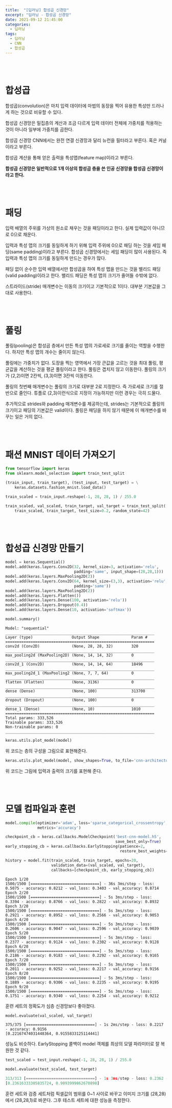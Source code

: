 ```yaml
---
title:  "[딥러닝] 합성곱 신경망"
excerpt: "딥러닝 - 합성곱 신경망"
date: 2021-09-12 21:45:00
categories:
  - 딥러닝
tags:
  - 딥러닝
  - CNN
  - 합성곱
---
```


<br>
<br>

# 합성곱

합성곱(convolution)은 마치 입력 데이터에 마법의 동장을 찍어 유용한 특성만 드러나게 하는 것으로 비유할 수 있다.

합성곱 신경망은 밀집층의 계산과 조금 다르게 입력 데이터 전체에 가중치를 적용하는 것이 아니라 일부에 가중치를 곱한다.

합성곱 신경망 CNN에서는 완전 연결 신경망과 달리 뉴런을 필터라고 부른다. 혹은 커널이라고 부른다.

합성곱 계산을 통해 얻은 출력을 특성맵(feature map)이라고 부른다.

**합성곱 신경망은 일반적으로 1개 이상의 합성곱 층을 쓴 인공 신경망을 합성곱 신경망이라고 한다.**

<br>
<br>


# 패딩

입력 배열의 주위를 가상의 원소로 채우는 것을 패딩이라고 한다. 실제 입력값이 아니므로 0으로 채운다.

입력과 특성 맵의 크기를 동일하게 하기 위해 입력 주위에 0으로 패딩 하는 것을 세임 패딩(same padding)이라고 부른다. 합성곱 신경망에서는 세임 패딩이 많이 사용된다. 즉 입력과 특성 맵의 크기를 동일하게 만드는 경우가 많다.

패딩 없이 순수한 입력 배열에서만 합성곱을 하여 특성 맵을 만드는 것을 밸리드 패딩(valid padding)이라고 한다. 밸리드 패딩은 특성 맵의 크기가 줄어들 수밖에 없다.

스트라이드(stride) 매개변수는 이동의 크기이고 기본적으로 1이다. 대부분 기본값을 그대로 사용한다.

<br>
<br>


# 풀링

풀링(pooling)은 합성곱 층에서 만든 특성 맵의 가로세로 크기를 줄이는 역할을 수행한다. 하지만 특성 맵의 개수는 줄이지 않는다.

풀링에는 가중치가 없다. 도장을 찍는 영역에서 가장 큰값을 고르는 것을 최대 풀링, 평균값을 계산하는 것을 평균 풀링이라고 한다.
풀링은 겹치지 않고 이동한다. 풀링의 크기가 (2,2)이면 2칸씩, (3,3)이면 3칸씩 이동한다.

풀링의 첫번째 매개변수는 풀링의 크기로 대부분 2로 지정한다. 즉 가로세로 크기를 절반으로 줄인다. 튜플로 (2,3)이런식으로 지정이 가능하지만 이런 경우는 극히 드물다.

추가적으로 strides와 padding 매개변수를 제공하는데, strides는 기본적으로 풀링의 크기이고 패딩의 기본값은 valid이다.
풀링은 패딩을 하지 않기 때문에 이 매개변수를 바꾸는 일은 거의 없다.

<br>
<br>

# 패션 MNIST 데이터 가져오기

```python
from tensorflow import keras
from sklearn.model_selection import train_test_split

(train_input, train_target), (test_input, test_target) = \
    keras.datasets.fashion_mnist.load_data()

train_scaled = train_input.reshape(-1, 28, 28, 1) / 255.0

train_scaled, val_scaled, train_target, val_target = train_test_split(
    train_scaled, train_target, test_size=0.2, random_state=42)
```

<br>
<br>


# 합성곱 신경망 만들기

```python
model = keras.Sequential()
model.add(keras.layers.Conv2D(32, kernel_size=3, activation='relu', 
                              padding='same', input_shape=(28,28,1)))
model.add(keras.layers.MaxPooling2D(2))
model.add(keras.layers.Conv2D(64, kernel_size=(3,3), activation='relu', 
                              padding='same'))
model.add(keras.layers.MaxPooling2D(2))     
model.add(keras.layers.Flatten())
model.add(keras.layers.Dense(100, activation='relu'))
model.add(keras.layers.Dropout(0.4))
model.add(keras.layers.Dense(10, activation='softmax'))

model.summary()
```
```
Model: "sequential"
_________________________________________________________________
Layer (type)                 Output Shape              Param #   
=================================================================
conv2d (Conv2D)              (None, 28, 28, 32)        320       
_________________________________________________________________
max_pooling2d (MaxPooling2D) (None, 14, 14, 32)        0         
_________________________________________________________________
conv2d_1 (Conv2D)            (None, 14, 14, 64)        18496     
_________________________________________________________________
max_pooling2d_1 (MaxPooling2 (None, 7, 7, 64)          0         
_________________________________________________________________
flatten (Flatten)            (None, 3136)              0         
_________________________________________________________________
dense (Dense)                (None, 100)               313700    
_________________________________________________________________
dropout (Dropout)            (None, 100)               0         
_________________________________________________________________
dense_1 (Dense)              (None, 10)                1010      
=================================================================
Total params: 333,526
Trainable params: 333,526
Non-trainable params: 0
_________________________________________________________________
```


```python
keras.utils.plot_model(model)
```
위 코드는 층의 구성을 그림으로 표현해준다.

```python
keras.utils.plot_model(model, show_shapes=True, to_file='cnn-architecture.png', dpi=300)
```
위 코드는 그림에 입력과 출력의 크기를 표현해 준다.

<br>
<br>


# 모델 컴파일과 훈련

```python
model.compile(optimizer='adam', loss='sparse_categorical_crossentropy', 
              metrics='accuracy')

checkpoint_cb = keras.callbacks.ModelCheckpoint('best-cnn-model.h5', 
                                                save_best_only=True)
early_stopping_cb = keras.callbacks.EarlyStopping(patience=2,
                                                  restore_best_weights=True)

history = model.fit(train_scaled, train_target, epochs=20,
                    validation_data=(val_scaled, val_target),
                    callbacks=[checkpoint_cb, early_stopping_cb])
```
```
Epoch 1/20
1500/1500 [==============================] - 36s 3ms/step - loss: 0.5075 - accuracy: 0.8212 - val_loss: 0.3403 - val_accuracy: 0.8714
Epoch 2/20
1500/1500 [==============================] - 5s 3ms/step - loss: 0.3394 - accuracy: 0.8766 - val_loss: 0.2822 - val_accuracy: 0.8932
Epoch 3/20
1500/1500 [==============================] - 5s 3ms/step - loss: 0.2921 - accuracy: 0.8952 - val_loss: 0.2566 - val_accuracy: 0.9053
Epoch 4/20
1500/1500 [==============================] - 5s 3ms/step - loss: 0.2606 - accuracy: 0.9047 - val_loss: 0.2596 - val_accuracy: 0.9039
Epoch 5/20
1500/1500 [==============================] - 5s 3ms/step - loss: 0.2377 - accuracy: 0.9124 - val_loss: 0.2302 - val_accuracy: 0.9128
Epoch 6/20
1500/1500 [==============================] - 5s 3ms/step - loss: 0.2186 - accuracy: 0.9183 - val_loss: 0.2292 - val_accuracy: 0.9165
Epoch 7/20
1500/1500 [==============================] - 5s 3ms/step - loss: 0.2011 - accuracy: 0.9252 - val_loss: 0.2217 - val_accuracy: 0.9156
Epoch 8/20
1500/1500 [==============================] - 5s 3ms/step - loss: 0.1889 - accuracy: 0.9306 - val_loss: 0.2235 - val_accuracy: 0.9195
Epoch 9/20
1500/1500 [==============================] - 5s 3ms/step - loss: 0.1751 - accuracy: 0.9340 - val_loss: 0.2254 - val_accuracy: 0.9212
```
훈련 세트의 정확도가 심층 신경망보다 좋아졌다.


```python
model.evaluate(val_scaled, val_target)
```
```
375/375 [==============================] - 1s 2ms/step - loss: 0.2217 - accuracy: 0.9156
[0.22167474031448364, 0.9155833125114441]
```
성능도 비슷하다. EarlyStopping 콜백이 model 객체를 최상의 모델 파라미터로 잘 복원한 것 같다.

```python
test_scaled = test_input.reshape(-1, 28, 28, 1) / 255.0
```
```python
model.evaluate(test_scaled, test_target)
```
```python
313/313 [==============================] - 1s 3ms/step - loss: 0.2362 - accuracy: 0.9094
[0.23616333305835724, 0.9093999862670898]
```
훈련 세트와 검증 세트처럼 픽셀값의 범위를 0~1 사이로 바꾸고 이미지 크기를 (28,28)에서 (28,28,1)로 바꾼다.
그후 테스트 세트에 대한 성능을 측정한다.
